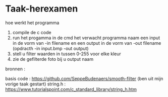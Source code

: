# Taak-herexamen
hoe werkt het programma

1. compile de c code
2. run het progamma in de cmd het verwacht programma naam  een input in de vorm van -in filename en een output in de vorm van  -out filename (opdracth -in input.bmp -out output)
3. stell u filter waarden in tussen 0-255 voor elke kleur
4. zie de gefilterde foto  bij u output naam

bronnen :

basis code : https://github.com/SeppeBudenaers/smooth-filter (ben uit mijn vorige taak gestart)
string.h : https://www.tutorialspoint.com/c_standard_library/string_h.htm 
